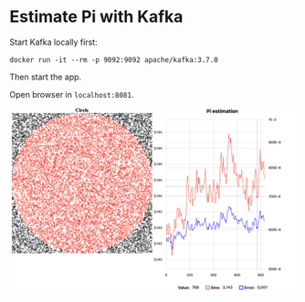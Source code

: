 # Estimate Pi with Kafka

Start Kafka locally first:

```
docker run -it --rm -p 9092:9092 apache/kafka:3.7.0
```

Then start the app.

Open browser in `localhost:8081`.

![Screenshot of UI](./screenshot.png)
